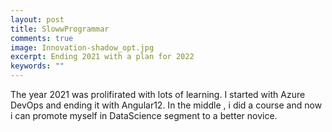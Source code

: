 ```yaml
---
layout: post
title: SlowwProgrammar
comments: true
image: Innovation-shadow_opt.jpg
excerpt: Ending 2021 with a plan for 2022
keywords: ""
---
```

The year 2021 was prolifirated with lots of learning. I started with Azure DevOps and ending it with Angular12. In the middle , i did a course and now i can promote myself in DataScience segment to a better novice. 
